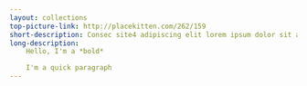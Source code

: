 ```yaml
---
layout: collections
top-picture-link: http://placekitten.com/262/159
short-description: Consec site4 adipiscing elit lorem ipsum dolor sit amet.
long-description:
    Hello, I'm a *bold*

    I'm a quick paragraph
---
```



